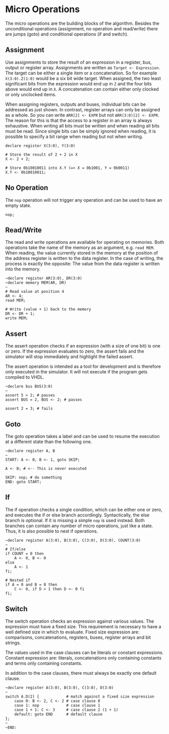 # Micro Operations

The micro operations are the building blocks of the algorithm. Besides the unconditional operations (assignment, no operation and read/write) there are jumps (goto) and conditional operations (if and switch).

## Assignment

Use assignments to store the result of an expression in a register, bus, output or register array. Assignments are written as `Target <- Expression`. The target can be either a single item or a concatenation. So for example `X(3:0).Z(1:0)` would be a six bit wide target. When assigned, the two least significant bits from the expression would end up in `Z` and the four bits above would end up in `X`. A concatenation can contain either only clocked or only unclocked items.

When assigning registers, outputs and buses, individual bits can be addressed as just shown. In contrast, register arrays can only be assigned as a whole. So you can write `ARR[2] <- EXPR` but not `ARR(3:0)[2] <- EXPR`. The reason for this is that the access to a register in an array is always exhaustive. When writing all bits must be written and when reading all bits must be read. Since single bits can be simply ignored when reading, it is possible to specify a bit range when reading but not when writing.

```rteasy
declare register X(3:0), Y(3:0)

# Store the result of 2 + 2 in X
X <- 2 + 2;

# Store 0b10010011 into X.Y (=> X = 0b1001, Y = 0b0011)
X.Y <- 0b10010011;
```

## No Operation

The `nop` operation will not trigger any operation and can be used to have an empty state.

```rteasy
nop;
```

## Read/Write

The read and write operations are available for operating on memories. Both operations take the name of the memory as an argument, e.g. `read MEM`. When reading, the value currently stored in the memory at the position of the address register is written to the data register. In the case of writing, the process is exactly the opposite: The value from the data register is written into the memory.

```rteasy
~declare register AR(3:0), DR(3:0)
~declare memory MEM(AR, DR)
~
# Read value at position 4
AR <- 4;
read MEM;

# Write (value + 1) back to the memory
DR <- DR + 1;
write MEM;
```

## Assert

The assert operation checks if an expression (with a size of one bit) is one or zero. If the expression evaluates to zero, the assert fails and the simulator will stop immediately and highlight the failed assert.

The assert operation is intended as a tool for development and is therefore only executed in the simulator. It will not execute if the program gets compiled to VHDL.

```rteasy
~declare bus BUS(3:0)
~
assert 5 > 2; # passes
assert BUS = 2, BUS <- 2; # passes
```

```rteasy,should_fail
assert 2 = 3; # fails
```

## Goto

The goto operation takes a label and can be used to resume the execution at a different state than the following one.

```rteasy
~declare register A, B
~
START: A <- 0, B <- 1, goto SKIP;

A <- B; # <-- This is never executed

SKIP: nop; # do something
END: goto START;
```

## If

The if operation checks a single condition, which can be either one or zero, and executes the if or else branch accordingly. Syntactically, the else branch is optional. If it is missing a simple `nop` is used instead. Both branches can contain any number of micro operations, just like a state. Thus, it is also possible to nest if operations.

```rteasy
~declare register A(3:0), B(3:0), C(3:0), D(3:0), COUNT(3:0)
~
# If/else
if COUNT = 0 then
    A <- 0, B <- 0
else
    A <- 1
fi;

# Nested if
if A = 0 and B = 0 then
    C <- 0, if D > 1 then D <- 0 fi
fi;
```

## Switch

The switch operation checks an expression against various values. The expression must have a fixed size. This requirement is necessary to have a well defined size in which to evaluate. Fixed size expression are: comparisons, concatenations, registers, buses, register arrays and bit strings.

The values used in the case clauses can be literals or constant expressions. Constant expression are: literals, concatenations only containing constants and terms only containing constants.

In addition to the case clauses, there must always be exactly one default clause.

```rteasy
~declare register A(3:0), B(3:0), C(3:0), D(3:0)
~
switch A.D(2) {            # match against a fixed size expression
    case 0: B <- 2, C <- 2 # case clause 0
    case 1: nop            # case clause 1
    case 1 + 1: C <- 3     # case clause 2 (1 + 1)
    default: goto END      # default clause
};
~
~END:
```
